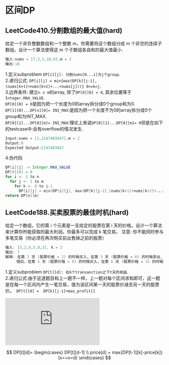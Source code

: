 # 区间DP

## LeetCode410.分割数组的最大值(hard)  

给定一个非负整数数组和一个整数 m，你需要将这个数组分成 m 个非空的连续子数组。设计一个算法使得这 m 个子数组各自和的最大值最小.  

```java
输入:nums = [7,2,5,10,8],m = 2  
输出:18
```

1.定义subproblem ``` DP[i][j]: 分割nums[0...i]为j个group ```.  
2.递归公式: ``` DP[i][j] = min{max(DP[k][j-1],(nums[k+1]+nums[k+2]+...+nums[j]))} 0<=k<j ```.  
3.边界条件: 建立```n x m```的array, 除了```DP[0][0] = 0```, 其余位置等于 ```Integer.MAX_VALUE```.    
```DP[0][0] = 0```是因为把一个长度为0的array拆分成0个group和为0.  
```DP[1][0]...DP[n][0]= INI_MAX```:是因为把一个长度不为0的array拆分成0个group和为INT_MAX.  
```DP[0][1]...DP[0][m]= INI_MAX```:理论上来说```DP[0][1]...DP[0][m]= 0```但是在如下的testcase中:会有overflow的情况发生.  

```java
Input:nums = [1,2147483647],m = 2  
Output:0
Expected Output:2147483647
```
4.伪代码  

```java
DP[i][j] -> Integer.MAX_VALUE
DP[0][0] = 0
for i <- 1 to n
  for j <- 1 to m
    for k <- 0 to i-1
      DP[i][j] = min(DP[i][j], max(DP[k][j-1],(nums[k+1]+nums[k+2]+...+nums[j]))) 
return DP[n][m]
```

## LeetCode188.买卖股票的最佳时机(hard)

给定一个数组，它的第 i 个元素是一支给定的股票在第 i 天的价格。设计一个算法来计算你所能获取的最大利润。你最多可以完成 k 笔交易。
注意: 你不能同时参与多笔交易（你必须在再次购买前出售掉之前的股票）  

```java
输入: [3,2,6,5,0,3], k = 2
输出: 7
解释: 在第 2 天 (股票价格 = 2) 的时候买入，在第 3 天 (股票价格 = 6) 的时候卖出, 这笔交易所能获得利润 = 6-2 = 4 。
     随后，在第 5 天 (股票价格 = 0) 的时候买入，在第 6 天 (股票价格 = 3) 的时候卖出, 这笔交易所能获得利润 = 3-0 = 3 。
```
1.定义subproblem ``` DP[t][d]: 在k个transanction之下t天的收益 ```.  
2.递归公式:由于这道题目和上一题不一样，上一题对每个区间求和即可，这一题是在每一个区间内产生一笔交易，值为该区间某一天的股票价减去另一天的股票价。``` DP[t][d] =  DP[k][j-1]+max_profit[]```  


![equation](http://www.sciweavers.org/tex2img.php?eq=1%2Bsin%28mc%5E2%29&bc=White&fc=Black&im=jpg&fs=12&ff=arev&edit=)

$$
DP[t][d]=
\begin{cases}
DP[t][d-1] \\
price[d] + max{DP[t-1][k]-price[k]}(x<=x<d)
\end{cases}
$$

